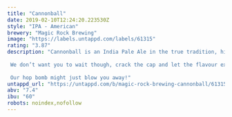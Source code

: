 ```yaml
---
title: "Cannonball"
date: 2019-02-10T12:24:20.223530Z
style: "IPA - American"
brewery: "Magic Rock Brewing"
image: "https://labels.untappd.com/labels/61315"
rating: "3.87"
description: "Cannonball is an India Pale Ale in the true tradition, high in alcohol and massively hopped to survive a long sea voyage.   We don’t want you to wait though, crack the cap and let the flavour explode on your palate. Tropically fruity, resinous hops compete against a sweet malty backbone, while a rasping bitterness builds to a mouth puckering crescendo.  Our hop bomb might just blow you away!"
untappd_url: "https://untappd.com/b/magic-rock-brewing-cannonball/61315"
abv: "7.4"
ibu: "60"
robots: noindex,nofollow
---
```

